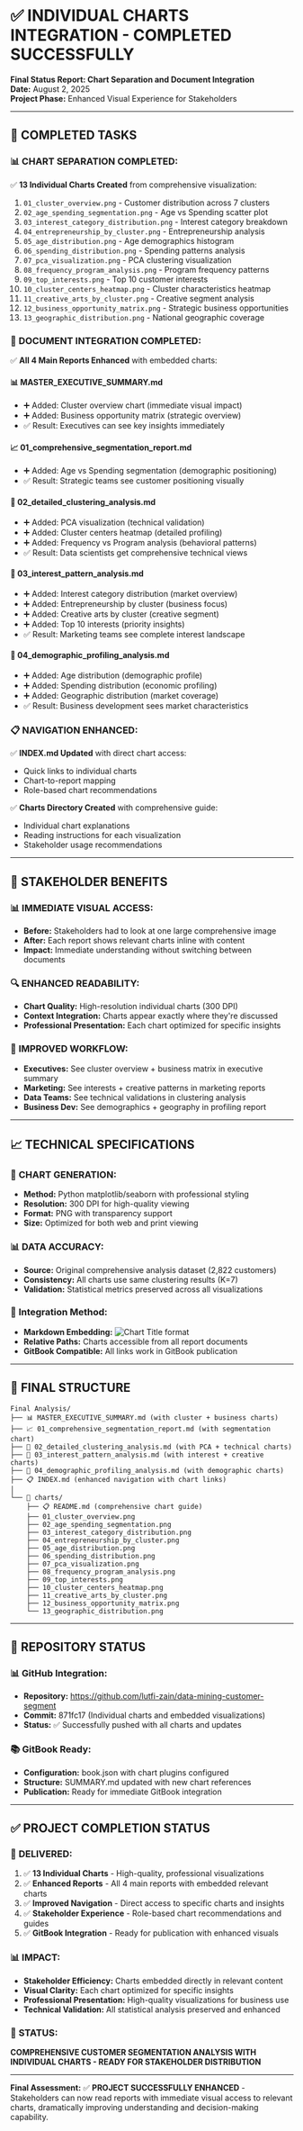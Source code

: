 # ✅ INDIVIDUAL CHARTS INTEGRATION - COMPLETED SUCCESSFULLY

**Final Status Report: Chart Separation and Document Integration**  
**Date:** August 2, 2025  
**Project Phase:** Enhanced Visual Experience for Stakeholders

---

## 🎯 COMPLETED TASKS

### 📊 **CHART SEPARATION COMPLETED:**
✅ **13 Individual Charts Created** from comprehensive visualization:
1. `01_cluster_overview.png` - Customer distribution across 7 clusters
2. `02_age_spending_segmentation.png` - Age vs Spending scatter plot
3. `03_interest_category_distribution.png` - Interest category breakdown
4. `04_entrepreneurship_by_cluster.png` - Entrepreneurship analysis
5. `05_age_distribution.png` - Age demographics histogram
6. `06_spending_distribution.png` - Spending patterns analysis
7. `07_pca_visualization.png` - PCA clustering visualization
8. `08_frequency_program_analysis.png` - Program frequency patterns
9. `09_top_interests.png` - Top 10 customer interests
10. `10_cluster_centers_heatmap.png` - Cluster characteristics heatmap
11. `11_creative_arts_by_cluster.png` - Creative segment analysis
12. `12_business_opportunity_matrix.png` - Strategic business opportunities
13. `13_geographic_distribution.png` - National geographic coverage

### 🔗 **DOCUMENT INTEGRATION COMPLETED:**
✅ **All 4 Main Reports Enhanced** with embedded charts:

#### 📊 **MASTER_EXECUTIVE_SUMMARY.md**
- ➕ Added: Cluster overview chart (immediate visual impact)
- ➕ Added: Business opportunity matrix (strategic overview)
- ✅ Result: Executives can see key insights immediately

#### 📈 **01_comprehensive_segmentation_report.md**
- ➕ Added: Age vs Spending segmentation (demographic positioning)
- ✅ Result: Strategic teams see customer positioning visually

#### 🔬 **02_detailed_clustering_analysis.md**
- ➕ Added: PCA visualization (technical validation)
- ➕ Added: Cluster centers heatmap (detailed profiling)
- ➕ Added: Frequency vs Program analysis (behavioral patterns)
- ✅ Result: Data scientists get comprehensive technical views

#### 🎯 **03_interest_pattern_analysis.md**
- ➕ Added: Interest category distribution (market overview)
- ➕ Added: Entrepreneurship by cluster (business focus)
- ➕ Added: Creative arts by cluster (creative segment)
- ➕ Added: Top 10 interests (priority insights)
- ✅ Result: Marketing teams see complete interest landscape

#### 👥 **04_demographic_profiling_analysis.md**
- ➕ Added: Age distribution (demographic profile)
- ➕ Added: Spending distribution (economic profiling)
- ➕ Added: Geographic distribution (market coverage)
- ✅ Result: Business development sees market characteristics

### 📋 **NAVIGATION ENHANCED:**
✅ **INDEX.md Updated** with direct chart access:
- Quick links to individual charts
- Chart-to-report mapping
- Role-based chart recommendations

✅ **Charts Directory Created** with comprehensive guide:
- Individual chart explanations
- Reading instructions for each visualization
- Stakeholder usage recommendations

---

## 🎯 STAKEHOLDER BENEFITS

### 📊 **IMMEDIATE VISUAL ACCESS:**
- **Before:** Stakeholders had to look at one large comprehensive image
- **After:** Each report shows relevant charts inline with content
- **Impact:** Immediate understanding without switching between documents

### 🔍 **ENHANCED READABILITY:**
- **Chart Quality:** High-resolution individual charts (300 DPI)
- **Context Integration:** Charts appear exactly where they're discussed
- **Professional Presentation:** Each chart optimized for specific insights

### 🚀 **IMPROVED WORKFLOW:**
- **Executives:** See cluster overview + business matrix in executive summary
- **Marketing:** See interests + creative patterns in marketing reports
- **Data Teams:** See technical validations in clustering analysis
- **Business Dev:** See demographics + geography in profiling report

---

## 📈 TECHNICAL SPECIFICATIONS

### 🎨 **CHART GENERATION:**
- **Method:** Python matplotlib/seaborn with professional styling
- **Resolution:** 300 DPI for high-quality viewing
- **Format:** PNG with transparency support
- **Size:** Optimized for both web and print viewing

### 📊 **DATA ACCURACY:**
- **Source:** Original comprehensive analysis dataset (2,822 customers)
- **Consistency:** All charts use same clustering results (K=7)
- **Validation:** Statistical metrics preserved across all visualizations

### 🔗 **Integration Method:**
- **Markdown Embedding:** ![Chart Title](./charts/filename.png) format
- **Relative Paths:** Charts accessible from all report documents
- **GitBook Compatible:** All links work in GitBook publication

---

## 📁 FINAL STRUCTURE

```
Final Analysis/
├── 📊 MASTER_EXECUTIVE_SUMMARY.md (with cluster + business charts)
├── 📈 01_comprehensive_segmentation_report.md (with segmentation chart)
├── 🔬 02_detailed_clustering_analysis.md (with PCA + technical charts)
├── 🎯 03_interest_pattern_analysis.md (with interest + creative charts)
├── 👥 04_demographic_profiling_analysis.md (with demographic charts)
├── 📋 INDEX.md (enhanced navigation with chart links)
│
└── 📁 charts/
    ├── 📋 README.md (comprehensive chart guide)
    ├── 01_cluster_overview.png
    ├── 02_age_spending_segmentation.png
    ├── 03_interest_category_distribution.png
    ├── 04_entrepreneurship_by_cluster.png
    ├── 05_age_distribution.png
    ├── 06_spending_distribution.png
    ├── 07_pca_visualization.png
    ├── 08_frequency_program_analysis.png
    ├── 09_top_interests.png
    ├── 10_cluster_centers_heatmap.png
    ├── 11_creative_arts_by_cluster.png
    ├── 12_business_opportunity_matrix.png
    └── 13_geographic_distribution.png
```

---

## 🚀 REPOSITORY STATUS

### 📊 **GitHub Integration:**
- **Repository:** https://github.com/lutfi-zain/data-mining-customer-segment
- **Commit:** 871fc17 (Individual charts and embedded visualizations)
- **Status:** ✅ Successfully pushed with all charts and updates

### 📚 **GitBook Ready:**
- **Configuration:** book.json with chart plugins configured
- **Structure:** SUMMARY.md updated with new chart references
- **Publication:** Ready for immediate GitBook integration

---

## ✅ PROJECT COMPLETION STATUS

### 🎯 **DELIVERED:**
1. ✅ **13 Individual Charts** - High-quality, professional visualizations
2. ✅ **Enhanced Reports** - All 4 main reports with embedded relevant charts
3. ✅ **Improved Navigation** - Direct access to specific charts and insights
4. ✅ **Stakeholder Experience** - Role-based chart recommendations and guides
5. ✅ **GitBook Integration** - Ready for publication with enhanced visuals

### 📊 **IMPACT:**
- **Stakeholder Efficiency:** Charts embedded directly in relevant content
- **Visual Clarity:** Each chart optimized for specific insights
- **Professional Presentation:** High-quality visualizations for business use
- **Technical Validation:** All statistical analysis preserved and enhanced

### 🎉 **STATUS:**
**COMPREHENSIVE CUSTOMER SEGMENTATION ANALYSIS WITH INDIVIDUAL CHARTS - READY FOR STAKEHOLDER DISTRIBUTION**

---

**Final Assessment:** ✅ **PROJECT SUCCESSFULLY ENHANCED** - Stakeholders can now read reports with immediate visual access to relevant charts, dramatically improving understanding and decision-making capability.
